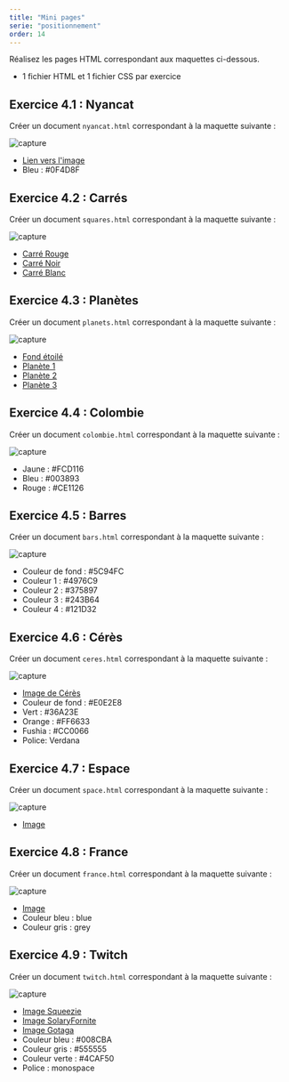 ```yaml
---
title: "Mini pages"
serie: "positionnement"
order: 14
--- 
```


Réalisez les pages HTML correspondant aux maquettes ci-dessous. 

- 1 fichier HTML et 1 fichier CSS par exercice


## Exercice 4.1 : Nyancat

Créer un document `nyancat.html` correspondant à la maquette suivante : 

![capture](./img/css-exo14.png)

- [Lien vers l'image](./img/css-exo14-cat.gif)
- Bleu : <span class="squareColor" style="background:#0F4D8F;"></span> #0F4D8F

## Exercice 4.2 : Carrés

Créer un document `squares.html` correspondant à la maquette suivante : 

![capture](./img/css-exo15.png)

- [Carré Rouge](./img/red.png)
- [Carré Noir](./img/black.png)
- [Carré Blanc](./img/white.png)


## Exercice 4.3 : Planètes

Créer un document `planets.html` correspondant à la maquette suivante : 

![capture](./img/css-exo16.jpg)

- [Fond étoilé](./img/css-16-bg.webp)
- [Planète 1](./img/planet-1.png)
- [Planète 2](./img/planet-2.png)
- [Planète 3](./img/planet-3.png)


## Exercice 4.4 : Colombie

Créer un document `colombie.html` correspondant à la maquette suivante : 

![capture](./img/css-exo17.jpg)

- Jaune : <span class="squareColor" style="background:#FCD116;"></span> #FCD116
- Bleu : <span class="squareColor" style="background:#003893;"></span> #003893
- Rouge : <span class="squareColor" style="background:#CE1126;"></span> #CE1126

## Exercice 4.5 : Barres 

Créer un document `bars.html` correspondant à la maquette suivante : 

![capture](./img/css-exo18.jpg)


- Couleur de fond : <span class="squareColor" style="background:#5C94FC;"></span> #5C94FC
- Couleur 1 : <span class="squareColor" style="background:#4976C9;"></span> #4976C9
- Couleur 2 : <span class="squareColor" style="background:#375897;"></span> #375897
- Couleur 3 : <span class="squareColor" style="background:#243B64;"></span> #243B64
- Couleur 4 : <span class="squareColor" style="background:#121D32;"></span> #121D32

## Exercice 4.6 : Cérès 

Créer un document `ceres.html` correspondant à la maquette suivante : 

![capture](./img/css-exo19.png)

- [Image de Cérès](./img/planet-ceres.png)
- Couleur de fond : <span class="squareColor" style="background:#E0E2E8;"></span> #E0E2E8
- Vert : <span class="squareColor" style="background:#36A23E;"></span> #36A23E
- Orange : <span class="squareColor" style="background:#FF6633;"></span> #FF6633
- Fushia : <span class="squareColor" style="background:#CC0066;"></span> #CC0066
- Police: Verdana

## Exercice 4.7 : Espace 

Créer un document `space.html` correspondant à la maquette suivante : 

![capture](./img/css-exo20.png)

- [Image](./img/snow-black.gif)


## Exercice 4.8 : France 

Créer un document `france.html` correspondant à la maquette suivante : 

![capture](./img/css-exo21.jpg)

- [Image](./img/css-flag.png)
- Couleur bleu : <span class="squareColor" style="background:blue;"></span> blue
- Couleur gris : <span class="squareColor" style="background:grey;"></span> grey

## Exercice 4.9 : Twitch 

Créer un document `twitch.html` correspondant à la maquette suivante : 

![capture](./img/css-exo23.png)

- [Image Squeezie](./img/html-squeezie.png)
- [Image SolaryFornite](./img/html-solary.png)
- [Image Gotaga](./img/html-gotaga.png)
- Couleur bleu : <span class="squareColor" style="background:#008CBA;"></span> #008CBA
- Couleur gris : <span class="squareColor" style="background:#555555;"></span> #555555
- Couleur verte : <span class="squareColor" style="background:#4CAF50;"></span> #4CAF50
- Police : monospace

